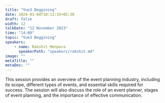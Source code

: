 ```yaml
---
title: "Vue3 Beggining"
date: 2024-01-04T18:13:33+05:30
draft: false
width: 12
talkDate: "12 November 2023"
time: "14:00"
topic: "Vue3 Beggining"
speakers:
    - name: Rakshit Menpara
      speakerPath: "speakers/rakshit.md"
image: ""
metaTitle: ""
metaDes: ""
---
```


This session provides an overview of the event planning industry, including   its scope, different types of events, and essential skills required for success. The session will also discuss the role of an event planner, stages of event planning, and the importance of effective communication.
